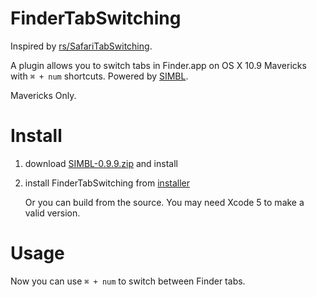 FinderTabSwitching
==================
Inspired by [rs/SafariTabSwitching](https://github.com/rs/SafariTabSwitching).

A plugin allows you to switch tabs in Finder.app on OS X 10.9 Mavericks with `⌘ + num` shortcuts. Powered by [SIMBL](http://www.culater.net/software/SIMBL/SIMBL.php).

Mavericks Only.

# Install

1. download [SIMBL-0.9.9.zip](http://www.culater.net/dl/files/SIMBL-0.9.9.zip) and install
2. install FinderTabSwitching from [installer](http://cl.ly/24042k382c09) 
	
	Or you can build from the source. You may need Xcode 5 to make a valid version.
	
# Usage
Now you can use `⌘ + num` to switch between Finder tabs.